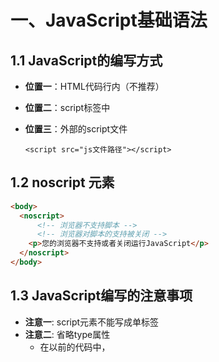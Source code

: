 # 一、JavaScript基础语法

## 1.1 JavaScript的编写方式

- **位置一**：HTML代码行内（不推荐）

- **位置二**：script标签中

- **位置三**：外部的script文件

  `<script src="js文件路径"></script>`



## 1.2 noscript 元素

```html
<body>
  <noscript>
      <!-- 浏览器不支持脚本 -->
      <!-- 浏览器对脚本的支持被关闭 -->
  	<p>您的浏览器不支持或者关闭运行JavaScript</p>
  </noscript>
</body>
```



## 1.3 JavaScript编写的注意事项

- **注意一**: script元素不能写成单标签
- **注意二**: 省略type属性
  - 在以前的代码中，<script> 标签中会使用 type="text/JavaScript";
  - 现在可不写这个代码了，因为JavaScript 是所有现代浏览器以及 HTML5 中的默认脚本语言；
- **注意三**: 加载顺序
  - JavaScript默认遵循HTML文档的加载顺序，即自上而下的加载顺序；
  - 推荐将JavaScript代码和编写位置放在body子元素的最后一行；
- **注意四**: JavaScript代码严格区分大小写



# 二、JavaScript的数据类型

## 2.1 typeof操作符

- 对一个值使用 **typeof 操作符**会返回下列字符串之一:
  - "undefined"表示值未定义;
  - "boolean"表示值为布尔值;
  - "string"表示值为字符串;
  - "number"表示值为数值;
  - "object"表示值为对象(而不是函数)或 null;
  - "function"表示值为函数;
  - "symbol"表示值为符号；



## 2.2 Number类型

- **number 类型代表整数和浮点数。**

  ```javascript
  var age = 10
  var height = 1.88
  ```

- **常见的操作：**

  ```javascript
  var result1 = 10 * 2
  var result2 = 10 / 3
  ```

- **Infinity：**代表数学概念中的 无穷大 ∞，也可以表示-Infinity；

  ```javascript
  var result = 1 / 0
  ```

- **NaN：**NaN 代表一个计算错误，它是一个错误的操作所得到的结果；

  ```javascript
  var result = '111' * 10
  ```

- **十进制（掌握）、十六进制、二进制、八进制（了解）**

  ```javascript
  // 1.十进制
  var num1 = 111
  // 2.十六进制
  var num2 = 0x111
  // 3.八进制
  var num3 = 0o111
  // 4.二进制
  var num4 = 0b111
  ```

- **数字表示的范围：**

  - 最小正数值：`Number.MIN_VALUE`，这个值为： 5e-324，小于这个的数字会被转化为0
  - 最大正数值：`Number.MAX_VALUE`，这个值为： 1.7976931348623157e+308
  - `Number.MAX_SAFE_INTEGER`：JavaScript 中最大的安全整数 (2^53 - 1)；
  - `Number.MIN_SAFE_INTEGER`：JavaScript 中最小的安全整数 -(2^53 - 1)

- **isNaN**

  - 用于判断是否不是一个数字。不是数字返回 true，是数字返回 false。

- **Number实例方法:**

  - 方法一：`toString(base)`，将数字转成字符串，并且按照base进制进行转化
    - base 的范围可以从 2 到 36，默认情况下是 10；
  - 方法二：`toFixed(digits)`，格式化一个数字，保留digits位的小数；
    - digits的范围是0到20（包含）之间；

- **Number类方法:**

  - 方法一：`Number.parseInt(string[, radix])`，将字符串解析成整数，也有对应的全局方法parseInt；
  - 方法二：`Number. parseFloat(string)`，将字符串解析成浮点数，也有对应的全局方法parseFloat；



## 2.3 String类型

- **三种包含字符串的方式**

  ```JavaScript
  var name = '陈卓林'
  var address = "广州市"
  // ES6语法
  var description = `${name}是${address}的人`
  ```

- **字符串拼接，通过+运算符**

  ```JavaScript
  var str1 = 'hello'
  var str2 = 'world'
  var newStr = str1 + str2
  ```

- **获取字符串长度**

  ```javascript
  console.log(newStr.length)
  ```

- **访问字符串的字符**

  - 使用方法一：通过字符串的索引` str[0]`
  - 使用方法二：通过`str.charAt(pos)`方法
  - 它们的区别是索引的方式没有找到会返回`undefined`，而`charAt`没有找到会返回空字符串；

- **修改字符串**

  - toLowerCase()：将所有的字符转成小写；

  - toUpperCase() ：将所有的字符转成大写；

    ```JavaScript
    var message = 'Hello'
    message.toLowerCase() // hello
    message.toUpperCase() // HELLO
    ```

- **查找字符串位置  `str.indexOf(search [, fromIndex])`**

  - 从fromIndex开始，查找searchValue的索引；
  - 如果没有找到，那么返回-1；
  - 有一个相似的方法，叫lastIndexOf，从最后开始查找（用的较少）

- **是否包含字符串  `str.includes(searchString[, position])**`

  - 从position位置开始查找searchString， 根据情况返回 true 或 false
  - 这是ES6新增的方法

- **以xxx开头  `str.startsWith(searchString[, position])`**

  - 从position位置开始，判断字符串是否以searchString开头；

  - 这是ES6新增的方法，下面的方法也一样；

    ```javascript
    message.startsWith("czl")
    ```

- **以xxx结尾  `str.endsWith(searchString[, length])`**

  - 在length长度内，判断字符串是否以searchString结尾；

    ```javascript
    message.endsWith("czl")
    ```

- **替换字符串  `str.replace(regexp|substr, newstr, newSubStr|function)`**
  
- 查找到对应的字符串，并且使用新的字符串进行替代；
  
- 这里也可以传入一个正则表达式来查找，也可以传入一个函数来替换；
  
    ```javascript
    message.replace("czl", "kobe")
  ```
  
- **获取子字符串**

  - 开发中推荐使用slice方法

  |         方法          |              选择方式……               |     负值参数      |
  | :-------------------: | :-----------------------------------: | :---------------: |
  |   slice(start, end)   |      从 start 到 end（不含 end）      |       允许        |
  | substring(start, end) |      从 start 到 end（不含 end）      |    负值代表 0     |
  | substr(start, length) | 从 start 开始获取长为 length 的字符串 | 允许 start 为负数 |

- **拼接字符串  `str.concat(str2,[, ...strN])`**

  ```javascript
  'hello'.concat('world',['你好'])
  ```

- **删除首尾空格  `str.trim()`**

- **字符串分割  `str.split({separator,[, limit]})`**

  - separator：以什么字符串进行分割，也可以是一个正则表达式；

  - limit：限制返回片段的数量；

    ```javascript
    var message = "my name is czl"
    console.log(message.split(" ",4)) // ["my","name","is","czl"]
    ```

    

## 2.4 字符串中的转义字符

| 转义字符 | 表示符号 |
| -------- | -------- |
| \\'      | 单引号   |
| \\"      | 双引号   |
| \\       | 反斜杠   |
| \\n      | 换行符   |
| \\r      | 回车符   |
| \\t      | 制表符   |
| \\b      | 退格符   |



## 2.5 Boolean类型

- **Boolean 类型仅包含两个值：true 和 false。**

  ```javascript
  var isLogin = true
  var flag = true
  var result = 1 === 1
  ```



## 2.6 Undefined类型

- **如果我们声明一个变量，但是没有对其进行初始化时，它默认就是undefined；**

  ```javascript
  var message 
  console.log(message) / undefined
  console.log(message === undefined) // true
  ```

- **两个注意事项：**

  - **注意一**：最好在变量定义的时候进行初始化，而不只是声明一个变量；
  - **注意二**：不要显示的将一个变量赋值为undefined
    - 如果变量刚开始什么都没有，我们可以初始化为0、空字符串、null等值；



## 2.7 Object类型

- **Object 类型是一个特殊的类型，我们通常把它称为引用类型或者复杂类型；**

  - 其他的数据类型我们通常称之为 “原始类型”，因为它们的值只包含一个单独的内容（字符串、数字或者其他）；

  - `Object`往往可以表示一组数据，是其他数据的一个集合；

  - 在JavaScript中我们可以使用 `花括号{} ` 的方式来表示一个对象；

    ```JavaScript
    var info = {
      name:'why',
      age: 18,
      height: 1.88
    }
    ```



## 2.8 Null类型

- **null类型通常用来表示一个对象为空，所以通常我们在给一个对象进行初始化时，会赋值为null；**

  ```javascript
  var obj = null
  console.log(typeof null) // object
  obj = {
    name: '陈卓林',
    age: 18
  }
  ```

- **null和undefined的关系：**

  - `undefined`通常只有在一个变量声明但是未初始化时，它的默认值是`undefined`才会用到；
  - 不推荐直接给一个变量赋值为`undefined`
  - `null`值非常常用，当一个变量准备保存一个对象，但是这个对象不确定时，我们可以先赋值为`null`；



## 2.9 字符串String的转换

- **转换方式一：隐式转换**
  - 一个字符串和另一个字符串进行+操作；
  - 如果+运算符左右两边有一个是字符串，那么另一边会自动转换成字符串类型进行拼接；
  - 某些函数的执行也会自动将参数转为字符串类型，比如`console.log`函数；
- **转换方式二：显式转换**
  - 调用`String()`函数；
  - 调用`toString()`方法



## 2.10 数字类型Number的转换

- **转换方式一：隐式转换**

  - 在算数运算中，通常会将其他类型转换成数字类型来进行运算；
  - 但是如果是+运算，并且其中一边有字符串，那么还是按照字符串来连接的；

- **转换方式二：显式转换**

  - 调用`Number()`函数；

- **其他类型转换数字的规则：**

  |      值       | 转换后的值                                                   |
  | :-----------: | :----------------------------------------------------------- |
  |   undefined   | NaN                                                          |
  |     null      | 0                                                            |
  | true 和 false | 1 and 0                                                      |
  |    string     | 去掉首尾空格后的纯数字字符串中含有的数字。如果剩余字符串为空，则转换结果<br>为 0。否则，将会从剩余字符串中“读取”数字。当类型转换出现 error 时返回 NaN |



## 2.11 布尔类型Boolean的转换

- **布尔（boolean）类型转换**是最简单的

  - 它发生在逻辑运算中，但是也**可以通过调用`Boolean(value) `显式地进行转换**。

- **转换规则如下：**

  - 直观上`为“空”的值（如 0、空字符串、null、undefined 和 NaN）`将变为 `false`;

  - 其他值变成 `true`。

    | 值                          | 转化后 |
    | :-------------------------- | ------ |
    | 0, null, undefined, NaN, "" | false  |
    | 其他值                      | true   |

- **注意：**包含 0 的字符串 "0" 是 true



# 三、JavaScript常用运算符

## 3.1 算术运算符

| 运算符 |  运算规则  |    范例    |  结果  |
| :----: | :--------: | :--------: | :----: |
|   +    |    加法    |   2 + 3    |   5    |
|   +    | 连接字符串 | ‘中’+ ‘国’ | ‘中国’ |
|   -    |    减法    |   2 - 3    |   -1   |
|   *    |    乘法    |   2 * 3    |   6    |
|   /    |    除法    |   5 / 2    |  2.5   |
|   %    |   取余数   |   5 % 2    |   1    |
|   **   |  幂 (ES7)  |   2 ** 3   |   8    |



## 3.2 赋值运算符

- **= 是一个运算符，而不是一个有着“魔法”作用的语言结构。**

  - 语句 x = value 将值 value 写入 x 然后返回 x。

- **链式赋值（Chaining assignments）**

  - 链式赋值从右到左进行计算；
  - 首先，对最右边的表达式 2 + 2 求值，然后将其赋给左边的变量：c、b 和 a。
  - 最后，所有的变量共享一个值。

  ```javascript
  let a, b, c;
  a = b = c = 2 + 2;
  console.log(a, b, c); // 4
  ```



## 3.3 ++和- -的位置

- **运算符 ++ 和 -- 可以置于变量前，也可以置于变量后**
  - 当运算符置于变量后，被称为“后置形式”（postfix form）。
  - 运算符置于变量前，被称为“前置形式”（prefix form）。
  - 前置形式返回一个新的值，但后置返回原来的值；



## 3.4 比较运算符

| 运算符 | 运算规则 |  范例  | 结果  |
| :----: | :------: | :----: | :---: |
|   ==   |   相等   | 4 == 3 | false |
|   !=   |  不等于  | 4 != 3 | true  |
|   >    |   大于   | 4 > 3  | true  |
|   <    |   小于   | 4 < 3  | false |
|   >=   | 小于等于 | 4 <= 3 | false |
|   <=   | 大于等于 | 4 >= 3 | true  |



## 3.5 === 和 == 的区别

- **普通的相等性检查 == 存在一个问题，它`不能区分出 0 和 false，或者空字符串和 false`这类运算：**
  - 这是因为在比较不同类型的值时，处于判断符号 == 两侧的值会先被转化为数字；
  - 空字符串和 false 也是如此，转化后它们都为数字 0；
- **如果我们`需要区分 0 和 false`，该怎么办？**
  - 严格相等运算符 === 在进行比较时不会做任何的类型转换；
  - 换句话说，如果 a 和 b 属于不同的数据类型，那么 a === b 不会做任何的类型转换而立刻返回 false；



## 3.6 逻辑运算符

| 运算符 |   运算规则   |     范例      | 结果  |
| :----: | :----------: | :-----------: | :---: |
|   &&   | 与: 同时为真 | false && True | false |
|  \|\|  | 或: 一个为真 | false or frue | true  |
|   !    |   非: 取反   |    !false     | true  |



## 3.7 逻辑或的本质

- **||（或）两个竖线符号表示“或”运算符（也称为短路或）：**
  - 从左到右依次计算操作数。
  - 处理每一个操作数时，都将其转化为`布尔值（Boolean）`；
  - 如果结果是 `true`，就停止计算，返回这个操作数的初始值。
  - 如果所有的操作数都被计算过（也就是，转换结果都是 false），则返回最后一个操作数。
- **注意：**返回的值是操作数的初始形式，不会转换为Boolean类型。



## 3.8 逻辑与的本质

- **&&（或）两个竖线符号表示“与”运算符（也称为短路与）：**
  - 从左到右依次计算操作数。
  - 在处理每一个操作数时，都将其转化为`布尔值（Boolean）`；
  - 如果结果是 `false`，就停止计算，并返回这个操作数的初始值（一般不需要获取到初始值）；
  - 如果所有的操作数都被计算过（例如都是真值），则返回最后一个操作数。



## 3.9 !（非）

- **逻辑非运算符接受一个参数，并按如下运算：**

  - 步骤一：将操作数转化为布尔类型：true/false；
  - 步骤二：返回相反的值；

- **两个非运算 !! 有时候用来将某个值转化为布尔类型：**

  ```javascript
  var num = 100
  var result = !!num
  ```



# 四、JavaScript分支语句

## 4.1 程序的执行顺序

- 在程序开发中，**程序有三种不同的执行方式：**
  - 顺序 —— 从上向下，顺序执行代码
  - 分支 —— 根据条件判断，决定执行代码的 分支
  - 循环 —— 让 特定代码 重复 执行



## 4.2 代码块的理解

- **代码块**是多行执行代码的集合，通过一个花括号{}放到了一起。

- **代码块有自己的作用域**

  ```javascript
  {
    var name = '陈卓林'
    var message = 'my name is ' + name
  }
  ```



## 4.3 什么是分支结构？

- **分支结构**
  - 分支结构的代码就是让我们根据条件来决定代码的执行。
  - 分支结构的语句被称为判断结构或者选择结构。
- **JavaScript中常见的分支结构有：**
  - if分支结构
  - switch分支结构



## 4.4 if语句的细节补充

- **补充一**：如果代码块中只有一行代码，那么{}可以省略：
- **补充二**：if (…) 语句会计算圆括号内的表达式，并将计算结果转换为布尔型（Boolean）。
  - 转换规则和Boolean函数的规则一致；
  - `数字 0、空字符串 “”、null、undefined 和 NaN` 都会被转换成 `false`。
    - 因为它们被称为“假值（falsy）”；
  - 其他值被转换为 true，所以它们被称为“真值（truthy）”；



## 4.5 三元运算符

- **条件运算符：" ? "**

  - 这个运算符通过问号 ? 表示；
  - 有时它被称为三元运算符，被称为“三元”是因为该运算符中有三个操作数（运算元）；
  - 实际上它是 JavaScript 中唯一一个有这么多操作数的运算符；

- **使用格式如下:**

  `var result = condition ? value1 : value2`

- **案例一**： m=20，n=30，比较两个数字的大小，获取较大的那个数字

  ```javascript
  var m = 20;
  var n = 30;
  var result = m > n ? m : n
  ```



## 4.6 switch语句的细节补充

- **case穿透问题**：
  - 一条case语句结束后，会自动执行下一个case的语句；
  - 这种现象被称之为case穿透；
- **break关键字**
  - 通过在每个case的代码块后添加break关键字来解决这个问题；
- **注意事项**：这里的相等是严格相等。
  - 被比较的值必须是相同的类型才能进行匹配。



# 五、JavaScript的内置类

## 5.1 包装类型的使用过程

- **默认情况，`当我们调用一个原始类型的属性或者方法时，会进行如下操作`：**
  1. 根据原始值，创建一个原始类型对应的包装类型对象；
  2. 调用对应的属性或者方法，返回一个新的值；
  3. 创建的包装类对象被销毁；
  4. 通常JavaScript引擎会进行很多的优化，它可以跳过创建包装类的过程在内部直接完成属性的获取或者方法的调用。
- **注意事项**：null、undefined没有任何的方法，也没有对应的“对象包装类”；



## 5.2 Math对象

- **Math常见的属性：**
  - Math.PI：圆周率，约等于 3.14159；
- **Math常见的方法：**
  - `Math.floor`：向下舍入取整
  - `Math.ceil`：向上舍入取整
  - `Math.round`: 四舍五入取整
  - `Math.random`：生成0~1的随机数（包含0，不包含1）
  - `Math.pow(x, y)`：返回x的y次幂



## 5.3 Array数组

- **访问数组中的元素：**

  - 通过中括号[]访问
  - arr.at(i)：
    - 如果 i >= 0，则与 arr[i] 完全相同。
    - 对于 i 为负数的情况，它则从数组的尾部向前数。

  ```javascript
  const a = arr[0]
  const b = arr.at(-1)
  ```

- **修改数组中的元素**

  ```javascript
  arr[0] = "czl"
  ```

- **在数组的尾端添加或删除元素：**

  - `push `在末端添加元素

  - `pop `从末端取出一个元素.

    ```javascript
    arr.push("abc","dhs")
    arr.pop()
    ```

- **在数组的首端添加或删除元素**

  - `shift `取出队列首端的一个元素，整个数组元素向前前移动；

  - `unshift `在首端添加元素，整个其他数组元素向后移动；

    ```javascript
    arr.unshift("curry")
    arr.shift()
    ```

  -  `push/pop` 方法运行的比较快，而 shift/unshift 比较慢。

- **`arr.splice 方法`:**

  - 它可以做所有事情：添加，删除和替换元素。

  - 语法：`array.splice(start[, delectCount[, item1[, item2[, ...]]]])`

    - 从start位置开始，处理数组中的元素；
    - deleteCount：要删除元素的个数，如果为0或者负数表示不删除；
    - item1, item2, ...：在添加元素时，需要添加的元素

    ```javascript
    // 删除一个元素
    arr.aplice(1,1)
    // 新增两个元素
    arr.splice(1,0,'a','b')
    // 替换两个元素
    arr.splice(1,2,'c','d')
    ```

  - 注意：这个方法会修改原数组

- **`length属性`：**

  - 用于获取数组的长度
  - 当我们修改数组的时候，length 属性会自动更新。
  - `length` 属性是可写的
  - 所以，清空数组最简单的方法就是：arr.length = 0。

- **数组的遍历**

  - 普通for循环遍历：

    ```JavaScript
    for(var i =0 ;i < arr.length;i++){}
    ```

  - for..in 遍历，获取到索引值：

    ```javascript
    for(var index in arr){}
    ```

  - for..of 遍历，获取到每一个元素

    ```javascript
    for(var item of arr){}
    ```

- **``arr.slice(begin, end)` 方法：用于对数组进行截取**

  - 包含bigin元素，但是不包含end元素；

- **`arr.concat`方法：创建一个新数组，其中包含来自于其他数组和其他项的值**

  ```javascript
  var newArr = arr.concat(['abc'],"nba")
  ```

- **`arr.join`方法： 将一个数组的所有元素连接成一个字符串并返回这个字符串。**

  ```javascript
  var arr = [1,2,3,4,5]
  var str = arr.join('0') // 1020304050
  ```

- **``arr.indexOf(searchElement,fromIndex)`方法： 查找某个元素的索引 **

  - 从fromIndex开始查找，如果找到返回对应的索引，没有找到返回-1；
  - 也有对应的从最后位置开始查找的 lastIndexOf 方法

- `arr.includes(valueToFind, fromIndex)`方法：判断数组是否包含某个元素 

  - 从索引 from 开始搜索 item，如果找到则返回 true（如果没找到，则返回 false）

- **`find `和 `findIndex `直接查找元素或者元素的索引（ES6之后新增的语法）**

  ```javascript
  var student = [{
    id:100,
    name:'a'
  },{
    id:100,
    name:'b'
  }]
  
  var stu = student.find((item,index,arr) => {
    return item.id === 100
  })
  ```

- **`arr.sort(compareFunction(a,b))`方法也是一个高阶函数，用于对数组进行排序，并且生成一个排序后的新数组**

  - 如果 compareFunction(a, b) 小于 0 ，那么 a 会被排列到 b 前面；

  - 如果 compareFunction(a, b) 等于 0 ， a 和 b 的相对位置不变；

  - 如果 compareFunction(a, b) 大于 0 ， b 会被排列到 a 前面；

  - 也就是说，谁小谁排在前面；

    ```javascript
    var arr = [1,2,43,24,53,53]
    var newArr = arr.sort((item1,item2)=>{
      return item1 - item2
    })
    ```

- **`reverse()` 方法将数组中元素的位置颠倒，并返回该数组。**

- **`arr.forEach`:** 

  - 遍历数组，并且让数组中每一个元素都执行一次对应的方法；

  ```javascript
  arr.forEach((item,index,arr)=>{})
  ```

- **`arr.map`:**

  - map() 方法创建一个新数组；
  - 这个新数组由原数组中的每个元素都调用一次提供的函数后的返回值组成；

  ```javascript
  const newArr = arr.map((item,index,arr)=>{
    return item * 10
  })
  ```

- **`arr.filter`:**

  - filter() 方法创建一个新数组；
  - 新数组中只包含每个元素调用函数返回为true的元素；

  ```javascript
  const newArr = arr.filter((item,index,arr)=>{
    return item > 10
  })
  ```

- **`arr.reduce`:**

  - 用于计算数组中所有元素的总和；
  - 对数组中的每个元素按序执行一个由您提供的 reducer 函数；
  - 每一次运行 reducer 会将先前元素的计算结果作为参数传入，最后将其结果汇总为单个返回值；

  ```javascript
  const newArr = arr.reduce((previousValue,currentValue)=>{
    return previousValue += currentValue
  },0)
  ```



## 5.4 Date对象

- **创建Date对象**

  ```JavaScript
  // 创建Date对象
  var date = new Date(); // 当前时间（伊尔库茨克标准时间）
  var date2 = new Date(1000); // 传入的毫秒数，表示从1970-01-01 00：00：00 UTC 经过的毫秒数
  var date3 = new Date("2022-08-08"); // 传入的是datestring，日期的字符串值
  // new Date(year,monthIndex [, day [, hours [, minutes [,seconds [, milliseconds]]]]])
  var date4 = new Date(2022, 08, 08, 08, 08, 08, 08);
  ```

- **dateString时间的表示方式**

  - 默认打印的时间格式是RFC 2822标准的：

  - ISO 8601 标准。

    ```JavaScript
    // RFC 2822标准
    new Date() // Thu Nov 03 2022 18:25:49 GMT+0800 (中国标准时间)
    
    // ISO 8601标准
    new Date().toISOString()  // 2022-11-03T10:26:01.251Z
    ```

- **Date获取信息的方法**

  ```javascript
  var dete = new Date()
  // 1.获取想要的时间信息
  var year = date.getFullYear(); //获取年份（4 位数）；
  var month = date.getMonth() + 1; // 获取月份，从 0 到 11；
  var day = date.getDate(); // 获取当月的具体日期，从 1 到 31
  var hour = date.getHours(); // 获取小时；
  var minute = date.getMinutes(); // 获取分钟；
  var second = date.getSeconds(); // 获取秒钟；
  var millsecond = date.getMilliseconds(); // 获取毫秒
  
  var weekday = date.getDay(); // 一周中的第几天
  ```

- **Date设置信息的方法**

  ```JavaScript
  var dete = new Date()
  // 2.也可以给date设置时间(了解)
  date.setFullYear(2033);
  // 自动校验
  date.setDate(32);
  ```

- **Date获取Unix时间戳**

  ```JavaScript
  /* 
  Unix 时间戳：它是一个整数值，表示自1970年1月1日00:00:00 UTC以来的毫秒数。
      方式一：new Date().getTime()
      方式二：new Date().valueOf()
      方式三：+new Date()
      方式四：Date.now()
  */
  var startTime = Date.now();
  // 测试代码的性能
  for (let i = 0; i < 10000; i++) {
    console.log('打印i'，i)
  }
  var endTime = Date.now();
  var result = endTime - startTime
  console.log('代码执行完成的时间，'result)
  ```

- **Date.parse方法**

  ```javascript
  /* 
  Date.parse(str) 方法可以从一个字符串中读取日期，并且输出对应的Unix时间戳。
  Date.parse(str) ：
      作用等同于 new Date(dateString).getTime() 操作；
      需要符合 RFC2822 或 ISO 8601 日期格式的字符串；
          比如YYYY-MM-DDTHH:mm:ss.sssZ
      如果输入的格式不能被解析，那么会返回NaN；
  */
  var time1 = Date.parse("2022-08-08T08:08:08.666Z")
  ```



# 六、JavaScript的DOM操作

## 6.1 深入理解DOM

- **浏览器会对我们编写的HTML、CSS进行渲染，同时它又要考虑我们可能会通过JavaScript来对其进行操作：**

  - 于是浏览器将我们编写在HTML中的每一个元素（Element）都抽象成了一个个对象
  - 所有这些对象都可以通过JavaScript来对其进行访问，那么我们就可以通过JavaScript来操作页面；
  - 所以，我们将这个抽象过程称之为 文档对象模型（Document Object Model）；

- **整个文档被抽象到 document 对象中：**

  - 比如`document.documentElement`对应的是`html元素`；

  - 比如`document.body`对应的是`body元素`；

  - 比如`document.head`对应的是`head元素`；

  - 比如`document.doctype`对应的是`文档声明 <!DOCTYPE html>`

    ```javascript
    console.log(document.doctype)
    console.log(document.documentElement)       
    console.log(document.head)
    console.log(document.body)            
    ```

    

## 6.2 DOM Tree的理解

- **一个页面不只是有html、head、body元素，也包括很多的子元素：**

  - 在html结构中，最终会形成一个`树结构`；

  - 在抽象成DOM对象的时候，它们也会形成一个`树结构`，我们称之为`DOM Tree`；

    ```html
    <!DOCTYPE html>
    <html lang="en">
    <head>
        <meta charset="UTF-8">
        <meta http-equiv="X-UA-Compatible" content="IE=edge">
        <meta name="viewport" content="width=device-width, initial-scale=1.0">
        <title>Document</title>
    </head>
    <body>
        <h1>A Heading</h1>
        <a href="#">Link Text</a>
    </body>
    </html>
    ```



## 6.3 节点（Node）之间的导航（navigator）

- 如果我们**获取到一个节点（Node）后**，可以**根据这个节点去获取其他的节点**，我们**称之为节点之间的导航。**

- **节点之间存在如下的关系：**

  - 父节点：`parentNode`
  - 前兄弟节点：`previousSibling`
  - 后兄弟节点：`nextSibling`
  - 子节点：`childNodes`
  - 第一个子节点：`firstChild`
  - 最后一个子节点：`lastChild`

  ```html
  <!DOCTYPE html>
  <html lang="en">
  <head>
      <meta charset="UTF-8">
      <meta http-equiv="X-UA-Compatible" content="IE=edge">
      <meta name="viewport" content="width=device-width, initial-scale=1.0">
      <title>Document</title>
  </head>
  <body>
      <div class="box">
          第一个节点
          <!-- 我是注释 -->
          <h1 class="title">我是标题</h1>
          <div class="container">我是div元素</div>
          <div class="desc">我是一个段落</div>
          最后一个节点
      </div>
      <script>
          const bodyEl = document.body
          const boxEl = bodyEl.firstChild.nextSibling
          // 获取第一个节点
          const firstNode = boxEl.firstChild
          // 获取注释
          const memo = firstNode.nextSibling
          // 获取标题
          const title = memo.nextSibling.nextSibling
          // 获取最后一个节点
          // 获取div元素
          const containerEl = title.nextSibling.nextSibling
          const lastNode = boxEl.lastChild
      </script>
  </body>
  </html>
  ```



## 6.4 元素（Element）之间的导航（navigator）

- 如果我们**获取到一个元素（Element）后**，可以**根据这个元素去获取其他的元素**，我们**称之为元素之间的导航。**

- **元素之间存在如下的关系：**

  - 父元素：`parentElement`
  - 前兄弟元素：`previousElementSibling`
  - 后兄弟元素：`nextElementSibling`
  - 子元素：`children`
  - 第一个子元素：`firstElementChild`
  - 最后一个子元素:`lastElementChild`

  ```html
  <!DOCTYPE html>
  <html lang="en">
  <head>
      <meta charset="UTF-8">
      <meta http-equiv="X-UA-Compatible" content="IE=edge">
      <meta name="viewport" content="width=device-width, initial-scale=1.0">
      <title>Document</title>
  </head>
  <body>
      <div class="box">
          第一个节点
          <!-- 我是注释 -->
          <h1 class="title">我是标题</h1>
          <div class="container">我是div元素</div>
          <div class="desc">我是一个段落</div>
          最后一个节点
      </div>
      <script>
          const bodyEl = document.body
          // 获取div.box元素
          const boxEl = bodyEl.firstElementChild
  			 // 获取h1.title元素
          const titleEl = boxEl.firstElementChild
          // 获取div.container元素
          const containerEl = titleEl.nextElementSibling
          // 获取div.desc元素
          const descEl = boxEl.lastElementChild
      </script>
  </body>
  </html>
  ```



## 6.5 表格（table）元素的导航（navigator）

- **`<table>`元素支持 (除了上面给出的，之外) 以下这些属性：**
  - `table.rows` —  元素的集合；
  - `table.caption/tHead/tFoot` — 引用元素 <caption> ，<thead>，<tfoot>；
  - `table.tBodies` —  <tbody>元素的集合；
- **<thead>,<tfoot>,<tbody> 元素提供了rows属性;**
  - `tbody.rows`  ~ 表格内部 <tr> 元素的集合
- **<tr>:**
  - `tr.cells` ~ 在给定 <tr> 中的 <td> 和 <th> 单元格的集合
  - `tr.sectionRowIndex` — 给定的 <tr> 在封闭的 <thead> / <tbody> / <tfoot>  中的位置（索引）；
  - `tr.rowIndex` — 在整个表格中 <tr> 的编号（包括表格的所有行）；
- **<td> 和 <th>：**
  - `td.cellIndex` — 在封闭的 <tr> 中单元格的编号。



## 6.6 获取元素的方法

|         方法名         |   搜索方式   | 可以在元素上调用? | 实时的? |
| :--------------------: | :----------: | :---------------: | :-----: |
|     querySelector      | CSS-selector |         ✔         |    -    |
|    querySelectorAll    | CSS-selector |         ✔         |    -    |
|     getElementById     |      id      |         -         |    -    |
|   getElementsByName    |     name     |         -         |    ✔    |
|  getElementsByTagName  | tag or ' * ' |         ✔         |    ✔    |
| getElementsByClassName |    class     |         ✔         |    ✔    |

- 目前最常用的是`querySelector` 和 `querySelectAll`；

- `getElementById`偶尔也会使用或者在适配一些低版本浏览器时；



## 8.7 节点的类型 - nodeType

- **常见的节点类型有如下：**

  |          常量           |  值  | 描述                                                         |
  | :---------------------: | :--: | :----------------------------------------------------------- |
  |    Node.ELEMENT_NODE    |  1   | 一个 元素 节点，例如 <p> 和 <div>                            |
  |     Node.TEXT_NODE      |  3   | Element 或者 Attr 中实际的 文字                              |
  |    Node.COMMENT_NODE    |  8   | 一个 Comment 节点。                                          |
  |   Node.DOCUMENT_NODE    |  9   | 一个 Document 节点。                                         |
  | Node.DOCUMENT_TYPE_NODE |  10  | 描述文档类型的 DocumentType 节点。例如 <!DOCTYPE html> 就是用于 HTML5 的。 |



## 6.8 节点的属性

- **`nodeName`：**获取node节点的名字；

- **`tagName`：**获取元素的标签名词；

- **tagName 和 nodeName 之间有什么不同呢？**

  - `tagName `属性仅适用于 Element 节点；
  - `nodeName `是为任意 Node 定义的：
    - 对于元素，它的意义与 tagName 相同，所以使用哪一个都是可以的；
    - 对于其他节点类型（text，comment 等），它拥有一个对应节点类型的字符串；

- **`innerHTML` 属性:**

  - 将元素中的 HTML 获取为字符串形式；
  - 设置元素中的内容；

- **`outerHTML` 属性:**

  - 包含了元素的完整 HTML
  - innerHTML 加上元素本身一样；

- **`textContent` 属性:**

  - 仅仅获取元素中的文本内容;

- **`innerHTML`和`textContent`的区别：**

  - 使用 `innerHTML`，我们将其“作为 HTML”插入，带有所有 HTML 标签。
  - 使用 `textContent`，我们将其“作为文本”插入，所有符号（symbol）均按字面意义处理。

- **`nodeValue/data`属性:** 

  - 用于获取非元素节点的文本内容

  ```javascript
  var text = document.body.firstChild
  var comment = text.nodeValue	
  console.log(comment.nodeValue)
  ```

- **`hidden`属性：也是一个全局属性，可以用于设置元素隐藏。**

  ```html
  <body>
    <div class="box">哈哈哈哈 </div>
    
    <script>
    	var boxEl = document.querySelector('.box')
      boxEl.hidden = true
    </script>
  </body>
  ```



## 6.9 元素的特性attribute

- **属性attribute的分类：**

  - 标准的attribute：某些attribute属性是标准的，比如id、class、href、type、value等；

  - 非标准的attribute：某些attribute属性是自定义的，比如abc、age、height等；

    ```html
    <div class="box" id="main" name="why" abc="anc" age="18" height="1.88">
      哈哈哈哈
    </div>
    ```

- **attribute的操作:**

  - `elem.hasAttribute(name)` — 检查特性是否存在。

  - `elem.getAttribute(name)` — 获取这个特性值。

  - `elem.setAttribute(name, value)` — 设置这个特性值。

  - `elem.removeAttribute(name)` — 移除这个特性。

  - `attributes`：attr对象的集合，具有name、value属性；

    ```JavaScript
    for(var attr of boxEl.attributes){
      console.log(attr.name, attr.value)
    }
    boxEl.hasAttribute("age") // true
    boxEl.getAttribute("name") // why
    boxEl.setAttribute("name", "kobe")
    boxEl.removeAttribute("abc")
    ```

- **attribute具备以下特征：**

  - 它们的名字是大小写不敏感的（id 与 ID 相同）。
  - 它们的值总是字符串类型的。



## 6.10 元素的属性property

- **对于标准的attribute，会在DOM对象上创建与其对应的property属性：**

- **在大多数情况下，它们是相互作用的**;

  - 改变`property`，通过`attribute`获取的值，会随着改变；
  - 通过`attribute`操作修改，`property`的值会随着改变；
    - 但是input的value修改只能通过attribute的方法；

- **除非特别情况，大多数情况下，设置、获取attribute，推荐使用property的方式：**

  - 这是因为它默认情况下是有类型的；

    ```javascript
    toggleBtn.onclick = function(){
      checkBoxInput.checked = !checkBoxInput.checked
    }
    ```



## 6.11 HTML5的data-*自定义属性

- 前面我们有学习HTML5的data-*自定义属性，那么它们也是可以在dataset属性中获取到的：	

  ```html
  <div class="box" data-name="why" data-age="18">
  	我是box元素
  </div>
  
  <script>
  	var boxEl = document.querySelector(".box")
    console.log(boxEl.dataset.name)
    console.log(boxEl.dataset.age)
  </script>
  ```



## 6.12 元素的className和classList

- **元素的class attribute，对应的property并非叫class，而是`className`：**

  - 这是因为JavaScript早期是不允许使用class这种关键字来作为对象的属性，所以DOM规范使用了`className`；
  - 虽然现在JavaScript已经没有这样的限制，但是并不推荐，并且依然在使用`className`这个名称；

- **我们可以对className进行赋值，它会替换整个类中的字符串。**

  ```javascript
  var boxEl = document.querySelector(".box")
  boxEl.className = "why abc"
  ```

- **如果我们需要添加或者移除单个的class，那么可以使用classList属性。**

- **elem.classList 是一个特殊的对象：**

  - `elem.classList.add (class)` ：添加一个类。
  - `elem.classList.remove(class)`：添加/移除类。
  - `elem.classList.toggle(class)` ：如果类不存在就添加类，存在就移除它。
  - `elem.classList.contains(class)`：检查给定类，返回 true/false。

- **classList是`可迭代对象`，可以通过`for of`进行遍历。**



## 6.13 元素的style属性

- **如果需要单独修改某一个CSS属性，那么可以通过style来操作：**

  - 对于多词（multi-word）属性，使用驼峰式 camelCase

    ```javascript
    boxEl.style.width = "100px"
    boxEl.style.height = "100px"
    boxEl.style.backgroundColor = "red"
    ```

- **如果我们将值设置为空字符串，那么会使用CSS的默认样式：**

  ```javascript
  boxEl.style.display = ""
  ```

- **多个样式的写法，我们需要使用cssText属性：**

  - 不推荐这种用法，因为它会替换整个字符串；

    ```javascript
    boxEl.style.cssText = `
            width: 100px;
            height: 100px;
            background-color: red'`
    ```



## 6.14 元素style的读取 - getComputedStyle

- **如果我们需要读取样式：**

  - 对于`内联样式`，是可以`通过style.*的方式`读取到的;
  - 对于`style、css文件中的样式`，是`读取不到`的；

- **这个时候，我们可以通过`getComputedStyle`的全局函数来实现：**

  ```javascript
  console.log(getComputedStyle(boxEl).width)
  console.log(getComputedStyle(boxEl).height)
  console.log(getComputedStyle(boxEl).backgroundColor)
  ```

  

## 6.15 创建元素

- **前面我们使用过 document.write 方法写入一个元素：**

  - 这种方式写起来非常便捷，但是对于复杂的内容、元素关系拼接并不方便；
  - 它是在早期没有DOM的时候使用的方案，目前依然被保留了下来;

- **那么目前我们想要插入一个元素，通常会按照如下步骤：**

  - `步骤一`：创建一个元素;
  - `步骤二`：插入元素到DOM的某一个位置；

- **创建元素：`document.createElement(tag)`**

  ```javascript
  var boxEl = document.querySelector(".box")
  var h2El = document.createElement("h2")
  h2El.innerHTML = "我是标题"
  h2El.classList.add("title")
  boxEl.append(h2El)
  ```



## 6.16 插入元素

- **插入元素的方式如下：**
  - `node.append(...nodes or strings)` —— 在 node 末尾 插入节点或字符串，
  - `node.prepend(...nodes or strings)` —— 在 node 开头 插入节点或字符串，
  - `node.before(...nodes or strings)` —— 在 node 前面 插入节点或字符串，
  - `node.after(...nodes or strings)` —— 在 node 后面 插入节点或字符串，
  - `node.replaceWith(...nodes or strings)` —— 将 node 替换为给定的节点或字符串。



## 6.17 移除和克隆元素

- **移除元素我们可以调用元素本身的remove方法：**

  ```javascript
  setTimeout(() => {
  	h2El.remove()
  },2000)
  ```

- **如果我们想要复制一个现有的元素，可以通过cloneNode方法：**

  - 可以传入一个`Boolean类型的值`，来决定·是否是深度克隆·；

  - 深度克隆会克隆对应元素的子元素，否则不会；

    ```JavaScript
    var cloneBoxEl = boxEl.cloneNode(true)
    document.body.append(cloneBoxEl)
    ```



## 6.18 旧的元素操作方法

- `parentElem.appendChild(node)`：
  - 在parentElem的父元素最后位置添加一个子元素
- `parentElem.insertBefore(node, nextSibling)`：
  - 在parentElem的nextSibling前面插入一个子元素；
- `parentElem.replaceChild(node, oldChild)`：
  - 在parentElem中，新元素替换之前的oldChild元素；
- `parentElem.removeChild(node)`：
  - 在parentElem中，移除某一个元素；



## 6.19 元素的大小、滚动

- `clientWidth`：contentWith+padding（不包含滚动条）
- `clientHeight`：contentHeight+padding
- `clientTop`：border-top的宽度
- `clientLeft`：border-left的宽度



- `offsetWidth`：元素完整的宽度

- `offsetHeight`：元素完整的高度
- `offsetLeft`：距离父元素的x
- `offsetHeight`：距离父元素的y



- `scrollHeight`：整个可滚动的区域高度
- `scrollTop`：滚动部分的高度



## 6.20 window的大小、滚动

- **window的width和height**	
  - `innerWidth`、`innerHeight`：获取window窗口的宽度和高度（包含滚动条）
  - `outerWidth`、`outerHeight`：获取window窗口的整个宽度和高度（包括调试工具、工具栏）
  - `documentElement.clientHeight`、``：获取html的宽度和高度（不包含滚动条）
- **window的滚动位置：**
  - `scrollX`：X轴滚动的位置（别名pageXOffset）
  - `scrollY`：Y轴滚动的位置（别名pageYOffset）
- **也有提供对应的滚动方法：**
  - `方法 scrollBy(x,y)`：将页面滚动至 相对于当前位置的 (x, y) 位置；
  - `方法 scrollTo(pageX,pageY)`： 将页面滚动至 绝对坐标；



# 七、JavaScript的事件处理

## 7.1 事件（Event）监听的方式

- **事件监听方式一：**在script中直接监听（很少使用）；

- **事件监听方式二：**DOM属性，通过元素的on来监听事件；

- **事件监听方式三：**通过EventTarget中的addEventListener来监听；

  ```html
  <div class="box" onclick="alert('box点击')"></div>
  <script>
    box.onclick = function() {
      alert("box点击2")
    }
    box.addEventListener('click',function() {
      alert("box点击3")
    })
  </script>
  ```



## 7.2 事件冒泡和事件捕获

- 我们会发现默认情况下事件是`从最内层的span向外依次传递的顺序`，这个顺序我们称之为`事件冒泡（Event Bubble）`;
- 事实上，还有另外一种监听事件流的方式就是`从外层到内层（body -> span）`，这种称之为`事件捕获（Event Capture）`；
- **为什么会产生两种不同的处理流呢？**
  - 这是因为早期浏览器开发时，不管是`IE还是Netscape公司都发现了这个问题`;
  - 但是他们采用了`完全相反的事件流来对事件进行了传递`；
  - IE采用了`事件冒泡的方式`，Netscape采用了`事件捕获的方式`；
- **`捕获阶段（Capturing phase）`：**
  - 事件（从 Window）向下走近元素。
- **`目标阶段（Target phase）`：**
  - 事件到达目标元素。
- **`冒泡阶段（Bubbling phase）`：**
  - 事件从元素上开始冒泡。
- **事实上，我们可以通过event对象来获取当前的阶段：**
  - eventPhase
- **开发中通常会使用`事件冒泡`，所以事件捕获了解即可。**



## 7.3 事件对象event

- **当一个事件发生时，就会有和这个事件相关的很多信息：**

  - 比如`事件的类型是什么`，你点击的是`哪一个元素`，`点击的位置`是哪里等等相关的信息；
  - 那么这些信息会被封装到一个`Event`对象中，这个对象由`浏览器`创建，称之为`event对象`；
  - 该对象给我们提供了想要的一些属性，以及可以通过该对象进行某些操作；

- **如何获取这个event对象呢？**

  - `event对象`会在`传入的事件处理（event handler）函数回调`时，被系统传入；

  - 我们可以在回调函数中拿到这个`event对象`；

    ```javascript
    spanEl.onclick = function(event){
      console.log("事件对象：",event)
    }
    spanEl.addEventListener("click", function(event){
      console.log("事件对象：", event)
    })
    ```

- **event常见的属性：**

  - `type`：事件的类型；
  - `target`：当前事件发生的元素；
  - `currentTarget`：当前处理事件的元素；
  - `eventPhase`：事件所处的阶段；
  - `offsetX、offsetY`：事件发生在元素内的位置；
  - `clientX、clientY`：事件发生在客户端内的位置；
  - `pageX、pageY`：事件发生在客户端相对于document的位置；
  - `screenX、screenY`：事件发生相对于屏幕的位置；

- **event常见的方法：**

  - `preventDefault`：取消事件的默认行为；
  - `stopPropagation`：阻止事件的进一步传递（冒泡或者捕获都可以阻止）；

- **事件处理中的this**

  - 在函数中，我们也可以通过this来获取当前的发生元素：

  ```javascript
  boxEl.addEventListener("click", function(event){
    console.log(this === event.target) // true
  })
  ```



## 7.4 EventTarget类

- **我们会发现，所有的节点、元素都继承自EventTarget**

  - 事实上Window也继承自`EventTarget`；

- **那么这个EventTarget是什么呢？**

  - EventTarget是一个`DOM接口`，主要用于`添加、删除、派发Event事件`；

- **EventTarget常见的方法：**

  - `addEventListener`：注册某个事件类型以及事件处理函数；

  - `removeEventListener`：移除某个事件类型以及事件处理函数；

  - `dispatchEvent`：派发某个事件类型到EventTarget上；

    ```javascript
    var boxEl = document.querySelector(".box")
    boxEl.addEventListener("click", function(){
      console.log("点击了box")
    })
    boxEl.addEventListener("click",function(){
      window.dispatchEvent(new Event("czl"))
    })
    window.addEventListener("czl",function(event){
      console.log("监听到czl事件：",event)
    })
    ```



## 7.5 事件委托（event delegation）

- 事件冒泡在某种情况下可以帮助我们实现强大的事件处理模式 – 事件委托模式（也是一种设计模式）

- **那么这个模式是怎么样的呢？**

  - 因为`当子元素被点击`时，父元素可以`通过冒泡可以监听到子元素的点击`；
  - 并且`可以通过event.target获取到当前监听的元素`；

- **案例：一个ul中存放多个li，点击某一个li会变成红色**

  - 方案一：监听`每一个li的点击`，并且`做出相应`；

  - 方案二：在`ul中监听点击`，并且`通过event.target拿到对应的li进行处理`；

    - 因为这种方案并不需要遍历后给每一个li上添加事件监听，所以它更加高效；

      ```javascript
      var listEl = document.querySelector(".list")
      var currentActive = null
      listEl.addEventListener("click", function(event){
        if (currentActive) currentActive.classList.remove("active")
        event.target.classList.add("active")
        currentActive = event.target
      })
      ```

- **事件委托的标记**

  - 某些事件委托可能需要对具体的子组件进行区分，这个时候我们可以使用data-*对其进行标记：

  - 比如多个按钮的点击，区分点击了哪一个按钮：

    ```html
    <div class="btn-list">
     	<button data-action="new">新建</button>
     	<button data-action="search">搜索</button>
     	<button data-action="delete">删除</button>
    </div>
    
    <script>
    	var bthListEl = document.querySelector(".btn-list")
      bthListEl.addEventListener("click", function(event){
        var action = event.target.dataset.action
        switch(action){
          case "new":
            console.log("点击了新建")
            break
          case "search":
            console.log("点击了搜索")
            break
          case "delete":
            console.log("点击了删除")
            break
          default:
            console.log("位置action")
        }
      })
    </script>
    ```



## 7.6 常见的鼠标事件

- 接下来我们来看一下常见的鼠标事件（不仅仅是鼠标设备，也包括模拟鼠标的设备，比如手机、平板电脑）

- **常见的鼠标事件：**

  |     属性      |                          描述                           |
  | :-----------: | :-----------------------------------------------------: |
  |    `click`    |         `当用户点击某个对象时调用的事件句柄。`          |
  | `contextmenu` |        `在用户点击鼠标右键打开上下文菜单时触发`         |
  |  `dblclick`   |         `当用户双击某个对象时调用的事件句柄。`          |
  |   mousedown   |               mousedown 鼠标按钮被按下。                |
  |    mouseup    |                    鼠标按键被松开。                     |
  |   mouseover   |       mouseover 鼠标移到某元素之上。（支持冒泡）        |
  |   mouseout    |             鼠标从某元素移开。（支持冒泡）              |
  |  mouseenter   | mouseenter 当鼠标指针移动到元素上时触发。（不支持冒泡） |
  |  mouseleave   |        当鼠标指针移出元素时触发。（不支持冒泡）         |
  |   mousemove   |                      鼠标被移动。                       |



## 7.7 常见的键盘事件

- **常见的键盘事件：**

  |    属性    |         描述         |
  | :--------: | :------------------: |
  | onkeydown  | 某个键盘按键被按下。 |
  | onkeypress | 某个键盘按键被按下。 |
  |  onkeyup   | 某个键盘按键被松开。 |

- **事件的执行顺序是 onkeydown、onkeypress、onkeyup**

  - `down`事件先发生；
  - `press`发生在文本被输入；
  - `up`发生在文本输入完成；

- **我们可以通过key和code来区分按下的键：**

  - `code`：“按键代码”（"KeyA"，"ArrowLeft" 等），特定于键盘上按键的物理位置。
  - `key`：字符（"A"，"a" 等），对于非字符（non-character）的按键，通常具有与 code 相同的值。）



## 7.8 常见的表单事件

|   属性   | 描述                                                         |
| :------: | :----------------------------------------------------------- |
| onchange | 该事件在表单元素的内容改变时触发(<input> ,<keygen> ,<select>, 和<textarea> ) |
| oninput  | 元素获取用户输入时触发                                       |
| onfocus  | 元素获取焦点时触发                                           |
|  onblur  | 元素失去焦点时触发                                           |
| onreset  | 表单重置时触发                                               |
| onsubmit | 表单提交时触发                                               |



## 7.9 文档加载事件

- `DOMContentLoaded`：浏览器已完全加载 HTML，并构建了 DOM 树，但像 ![img]() 和样式表之类的外部资源可能尚未加载完成。

- `load`：浏览器不仅加载完成了 HTML，还加载完成了所有外部资源：图片，样式等。

  ```html
  <div>哈哈哈</div>
  <img src="https://ossweb-img.qq.com.jpg" alt="">
  
  <script>
  	window.addEventListener("DOMContentLoaded", function(){
      var imgEl =  document.querySelector("img")
      console.log("页面内容加载完毕",imgEl.offsetWidth, imgEl.offsetHeight)
    })
  	window.addEventListener("load", function(){
      var imgEl =  document.querySelector("img")
      console.log("页面所有内容加载完毕",imgEl.offsetWidth, imgEl.offsetHeight)
    })  
  </script>
  ```



## 7.10 CSS事件

- CSS 事件：

  - `transitionend` —— 当一个 CSS 动画完成时。

    ```html
    <div class="box">box盒子</div>
    
    <script>
    	var boxEl = document.querySelector(".box")
      boxEl.addEventListener("transitionend", function(){
        console.log("div盒子动画加载完毕")
      })
    </script>
    ```



## 7.11 window定时器方法

- 有时我们并不想立即执行一个函数，而是等待特定一段时间之后再执行，我们称之为`“计划调用（scheduling a call）”`。

- 目前有**两种方式可以实现**：

  - `setTimeout` 允许我们将函数`推迟到一段时间间隔之后`再执行。
  - `setInterva`允许我们`重复运行一个函数`，从一段`时间间隔之后开始运行`，之后以该时间间隔`连续重复运行该函数`。

- 并且通常情况下有提供**对应的取消方法**：

  - `clearTimeout`：取消setTimeout的定时器；
  - `clearInterval`：取消setInterval的定时器；

- `setTimeout`**的语法**：`let timeId = setTimeout(func|code,[delay],[arg1],[aeg2],...)`

  - `func|code`：想要执行的函数或代码字符串。
  - `delay`：执行前的延时，以毫秒为单位（1000 毫秒 = 1 秒），默认值是 0；
  - `arg1，arg2…`：要传入被执行函数（或代码字符串）的参数列表；

- **clearTimeout方法：**

  - `setTimeout `在调用时会返回一个`“定时器标识符（timer identifier）”`，我们可以使用它来取消执行。

    ```javascript
    var timeID = setTimeout(function(name,age){
      console.log("定时器：",name,age)
    },2000,"why",18)
    clearTimeout(timeID)
    ```

- `setInterval`**的语法：**`let timeId = setInterval(func|code,[delay],[arg1],[aeg2],...)`

  - `func|code`：想要执行的函数或代码字符串。
  - `delay`：执行前的延时，以毫秒为单位（1000 毫秒 = 1 秒），默认值是 0；
  - `arg1，arg2…`：要传入被执行函数（或代码字符串）的参数列表；

- `clearInterval`**方法：**

  - `setInterval`也会返回一个`“定时器标识符（timer identifier）”`，我们可以通过clearInterval来取消这个定时器。

    ```javascript
    var timeID = setInterval(function(name,age){
      console.log("定时器：",name,age)
    },2000,"why",18)
    setInterval(timeID)
    ```



# 八、JavaScript的BOM操作

## 8.1 认识BOM

- **BOM：浏览器对象模型（Browser Object Model）**
  - 简称 `BOM`，由`浏览器提供的用于处理文档（document）之外的所有内容的其他对象`；
  - 比如`navigator、location、history`等对象；
- **JavaScript有一个非常重要的运行环境就是浏览器**
  - 而且浏览器本身又作为一个应用程序需要对其本身进行操作；
  - 所以通常浏览器会有对应的`对象模型（BOM，Browser Object Model）`；
  - 我们可以将BOM看成是连接JavaScript脚本与浏览器窗口的桥梁；
- **`BOM`主要包括以下的对象模型：**
  - `window`：包括全局属性、方法，控制浏览器窗口相关的属性、方法；
  - `location`：浏览器连接到的对象的位置（URL）；
  - `history`：操作浏览器的历史；
  - `navigator`：用户代理（浏览器）的状态和标识（很少用到）；
  - `screen`：屏幕窗口信息（很少用到）；



## 8.2 window对象

- **window对象在浏览器中可以从两个视角来看待：**
  
  - `视角一：全局对象。`
    - 我们知道ECMAScript其实是有一个全局对象的，这个全局对象在`Node中是global`；
    - 在浏览器中就是`window对象`；
  - `视角二：浏览器窗口对象。`
    - 作为`浏览器窗口时，提供了对浏览器操作的相关的API`；
- **当然，这两个视角存在大量重叠的地方，所以不需要刻意去区分它们：**
  
  - 事实上对于`浏览器和Node中全局对象名称不一样的情况`，目前已经指定了对应的标准，称之为`globalThis`，并且大多数现代浏览器都支持它；
  - 放在`window对象`上的所有属性都可以被访问；
  - 使用`var定义的变量会被添加到window对象`中；
- window默认给我们提供了全局的函数和类：`setTimeout、Math、Date、Object`等；
  
- **window常见的属性:**

  ```javascript
  // 浏览器高度
  console.log(window.outerHeight)
  console.log(window.innerHeight)
  
  console.log("screenX:",window.screenX)
  console.log("screenY:",window.screenY)
  
  //监听
  window.addEventListener("scroll",(event) =>{
    console.log(window.scrollX)
    console.log(window.scrollY)
  })
  ```

- **window常见的方法:**

  ```javascript
  // close方法
  const closeBtn = document.querySelector("#close")
  closeBtn.onclick = function(){
    window.close()
  }
  
  // scrollTo
  const scrollBtn = document.querySelector("#scroll")
  closeBtn.onclick = function(){
    window.scrollTo({top: 1000 })
  }
  
  // 打开新创建
  const openBtn = document.querySelector("#open")
  openBtn.onclick = function(){
    window.open("./about.html", "_self")
  }
  ```

- **window常见的事件**

  ```javascript
  window.onfoucs = function(){
    console.log("窗口获取到焦点")
  }
  
  window.onblur = function(){
    console.log("窗口失去焦点")
  }
  
  // 整个页面以及所有的资源都加载完成
  window.onload = function(){
    console.log("页面加载完成")
  }
  
  // hash改变
  const hashBtn = document.querySelector("#hash")
  hashBtn.onclick = function(){
    location.hash = 'aaa'
  }
  window.onhashchange = function() {
    console.log("hash被改变了")
  }
  ```



## 8.3 location对象

- location对象用于表示window上当前链接到的URL信息。

- **location对象常见的属性：**

  - `href`: 当前window对应的超链接URL, 整个URL；
  - `protocol`: 当前的协议；
  - `host`: 主机地址；
  - `hostname`: 主机地址(不带端口)；
  - `port`: 端口；
  - `pathname`: 路径；
  - `search`: 查询字符串；
  - `hash`: 哈希值；
  - username：URL中的username（很多浏览器已经禁用）；
  - password：URL中的password（很多浏览器已经禁用）；

- **Location对象常见的方法：**

  - assign：赋值一个新的URL，并且跳转到该URL中；

  - replace：打开一个新的URL，并且跳转到该URL中（不同的是不会在浏览记录中留下之前的记录）；

  - reload：重新加载页面，可以传入一个Boolean类型；

    ```javascript
    const locationBtn.onclick = document.querySelector("#location")
    locationBtn.onclick = function(){
      location.assign("http://www.baidu.com")
      location.replace("http://www.baidu.com")
      location.reload()
    }
    ```



## 8.4 URLSearchParams

- **URLSearchParams 定义了一些实用的方法来处理 URL 的查询字符串。**

  - 可以将一个字符串转化成URLSearchParams类型；

  - 也可以将一个URLSearchParams类型转成字符串；

    ```JavaScript
    var urlsearch = new URLSearchParams("name=why&age=18&height=1.88")
    consol.log(urlsearch.get("name")) // why
    console.log(urlsearch.toSrting()) // name=why&age=18&height=1.88
    ```

- **URLSearchParams常见的方法如下：**

  - `get`：获取搜索参数的值；
  - `set`：设置一个搜索参数和值；
  - `append`：追加一个搜索参数和值；
  - `has`：判断是否有某个搜索参数；



## 8.5 history对象

- history对象允许我们访问浏览器曾经的会话历史记录。

- 有**两个属性：**

  - `length`：会话中的记录条数；
  - `state`：当前保留的状态值；

- 有**五个方法：**

  - `back()`：返回上一页，等价于history.go(-1)；

  - `forward()`：前进下一页，等价于history.go(1)；

  - `go()`：加载历史中的某一页；

  - `pushState()`：打开一个指定的地址；

  - `replaceState()`：打开一个新的地址，并且使用replace；

    ```JavaScript
    console.log(history.length)
    console.log(history.state)
    
    const jumpBtn = document.querySelector("#jump")
    const backBtn = document.querySelector("#back")
    
    jumpBtn.onclick = function(){
      history.pushState({name: "why"}, "11", "aaa")
      console.log(history.length,history.state)
    }
    
    backBtn.onclick = function(){
      history.back()
      console.log(history.length,history.state)
    }
    ```

- history和hash目前是vue、react等框架实现路由的底层原理。



## 8.6 navigator对象（很少使用）

- navigator 对象表示用户代理的状态和标识等信息。

  | 属性/方法                     | 说明                                                         |
  | ----------------------------- | ------------------------------------------------------------ |
  | locks                         | 返回暴露 Web Locks API 的 LockManger 对象                    |
  | meidaCapabilities             | 返回暴露 Media Capabilities API 的 MediaCapabilities 对象    |
  | mediaDevices                  | 返回可用的媒体信息                                           |
  | maxTouchPoints                | 返回设备触摸屏支持的最大触点数                               |
  | mimeTypes                     | 返回浏览器中注册的 MIME 类型数组                             |
  | onLine                        | 返回布尔值，表示浏览器是否联网                               |
  | oscpu                         | 返回浏览器运行设备的操作系统和（或）CPU                      |
  | permissions                   | 返回暴露 Permissions API 的 permissions对象                  |
  | platform                      | 返回浏览器运行的系统平台                                     |
  | plugins                       | 返回浏览器安装的插件数组。在IE中，这个数组包含页面中所有<embed>元素 |
  | product                       | 返回产品名称（通常是"Gecko"）                                |
  | productSub                    | 返回产品的额外信息（通常是Gecko的版本）                      |
  | registerProtocolHandler()     | 将一个网站注册为特定协议的处理程序                           |
  | requestMediaKeySystemAccess() | 返回一个期约，解决为 MediaKeySystemAccess 对象               |
  | sendBeacon()                  | 异步传输一些小数据                                           |
  | serviceWorker                 | 返回用来与 ServiceWorker 实例交互的 ServiceWorkerContainer   |
  | share()                       | 返回当前平台的原生共享机制                                   |
  | storage                       | 返回暴露 Storage API 的 StorageManager 对象                  |
  | userAgent                     | 返回浏览器的用户代理字符串                                   |
  | vendor                        | 返回浏览器的厂商名称                                         |
  | vendorSub                     | 返回浏览器厂商的更多信息                                     |
  | vibrate()                     | 触发设备振动                                                 |
  | webdriver                     | 返回浏览器当前是否被自动化程序粗控制                         |



## 8.7 screen对象（很少使用）

- screen主要记录的是浏览器窗口外面的客户端显示器的信息：

  - 比如屏幕的逻辑像素 screen.width、screen.height；

    | 属性        | 说明                                         |
    | ----------- | -------------------------------------------- |
    | availHeight | 屏幕像素高度减去系统组件高度（只读）         |
    | availLeft   | 没有被系统组件占用的屏幕的最左侧像素（只读） |
    | availTop    | 没有被系统组件占用的屏幕的最顶端像素（只读） |
    | availWidth  | 屏幕像素宽度减去系统组件宽度（只读）         |
    | colorDepth  | 表示屏幕颜色的位数：多数系统是32（只读）     |
    | height      | 屏幕像素高度                                 |
    | left        | 当前屏幕左边的像素距离                       |
    | pixelDepth  | 屏幕的位深（只读）                           |
    | top         | 当前屏幕顶端的像素距离                       |
    | width       | 屏幕像素高度                                 |
    | orientation | 返回 Screen Orientation API 中屏幕的朝向     |



## 8.8 JSON

- 在目前的开发中，JSON是一种非常重要的`数据格式`，它并不是`编程语言`，而是一种可以在服务器和客户端之间传输的数据格式。
- **JSON的全称是JavaScript Object Notation（JavaScript对象符号）：**
  
  - JSON是由`Douglas Crockford构想和设计的一种轻量级资料交换格式，算是JavaScript的一个子集`；
  - 虽然`JSON被提出来的时候是主要应用JavaScript中，但是目前已经独立于编程语言，可以在各个编程语言中`使用；
- 很多编程语言都实现了`将JSON转成对应模型的方式`；
  
- **其他的传输格式：**

  - `XML`：在早期的网络传输中主要是使用XML来进行数据交换的，但是这种格式在解析、传输等各方面都弱于JSON，所以目前已经很少在被使用了；
  - `Protobuf`：另外一个在网络传输中目前已经越来越多使用的传输格式是protobuf，但是直到2021年的3.x版本才支持JavaScript，所以目前在前端使用的较少；

- **目前JSON被使用的场景也越来越多：**

  - `网络数据的传输JSON数据`；
  - `项目的某些配置文件`；
  - `非关系型数据库（NoSQL）将json作为存储格式`；

- **JSON的顶层支持三种类型的值**：

  - `简单值`：数字（Number）、字符串（String，不支持单引号）、布尔类型（Boolean）、null类型；

  - `对象值`：由key、value组成，key是字符串类型，并且必须添加双引号，值可以是简单值、对象值、数组值；

  - `数组值`：数组的值可以是简单值、对象值、数组值；

    ```json
    123
    
    {
      name: 'why',
      "age": 18,
      "friend": {
      	"name": "kobe"
      }
    }
    
    [
      123,
      "abc",
      {
        "name": "kobe"
      }
    ]
    ```

- 在ES5中引用了**JSON全局对象**，该对象有两个**常用的方法**：

  - `stringify方法`：将JavaScript类型转成对应的JSON字符串；
  - `parse方法`：解析JSON字符串，转回对应的JavaScript类型；

- 那么上面的代码我们可以通过如下的方法来使用：

  ```JavaScript
  // 转成字符串保存
  const objString = JSON.stringify(obj)
  localStorage.setItem("info", objString)
  
  // 获取字符串转回对象
  const itemString = localStorage.getItem("info")
  const info = JSON.parse(itemString)
  console.log(info)
  ```

- **JSON.stringify()** 方法**将一个 JavaScript 对象或值转换为 JSON 字符串**：

  - 如果指定了一个 `replacer 函数`，则可以`选择性地替换值`；

  - 如果`指定的 replacer 是数组`，则可`选择性地仅包含数组指定的属性`；

    ```javascript
    // 转成字符串
    const objString1 = JSON.stringify(obj)
    // {"name":"why","age":18,"friend":{"name:kobe"},"hobbies":["篮球","足球","乒乓球"]}
    console.log(objString1)
    
    // replace参数是一个数组	
    const objString2 = JSSON.stringify(obj, ["name","age"])
    // {"name":"why","age":18}
    console.log(objString2)
    
    // replace参数是一个函数
    const objString3 = JSON.stringify(obj, (key,value) =>{
      console.log(key, value)
      if (key === "name"){
        return "chenzhuolin"
      }
      return value
    })
    
    // {"name":"chenzhuolin","age":18,"friend":{"name:kobe"},"hobbies":["篮球","足球","乒乓球"]}
    console.log(objString3)
    ```

  - 如果**对象本身包含toJSON方法**，那么**会直接使用toJSON方法**的结果：

    ```JavaScript
    const obj = {
      name: "why",
      age: 18,
      friend: {
        name: "kobe"
      },
      hobbies: ['篮球','足球','乒乓球'],
      toJSON: function(){
        return "chenzhuolin"
      }
    }
    
    const objString5 = JSON.stringify(obj)
    console.log(objString5) // chenzhuolin
    ```

- **JSON.parse()** 方法用来解析JSON字符串，构造由字符串描述的JavaScript值或对象。

  - 提供可选的 **reviver** 函数用以在返回之前对所得到的对象执行变换(操作)。

    ```javascript
    // 转回对象,并且转换某些值
    const info2 = JSON.parse(objString, (key, value) => {
      if (key === "time") {
        return new Date(value)
      }
      return value
    })
    console.log(info2)
    ```



## 8.9 Storage

- **WebStorage主要提供了一种机制，可以让浏览器提供一种比cookie更直观的key、value存储方式：**

  - `localStorage`：本地存储，提供的是一种`永久性的存储方法`，在关闭掉网页重新打开时，存储的内容依然保留；

  - `sessionStorage`：会话存储，提供的是`本次会话的存储`，在关闭掉会话时，存储的内容会被清除；

    ```javascript
    localStorage.setItem("name", "localStorage")
    sessionStorage.setItem("name", "sessionStorage")
    ```

- **localStorage和sessionStorage的区别:**

  - **验证一**：关闭网页后重新打开，localStorage会保留，而sessionStorage会被删除；
  - **验证二**：在页面内实现跳转，localStorage会保留，sessionStorage也会保留；
  - **验证三**：在页面外实现跳转（打开新的网页），localStorage会保留，sessionStorage不会被保留；

- **Storage常见的属性:**

  - `Storage.length`：只读属性
    - 返回一个整数，表示存储在Storage对象中的数据项数量；

- **Storage常见的方法:**

  - `Storage.key()`：该方法接受一个数值n作为参数，返回存储中的第n个key名称；

  - `Storage.getItem()`：该方法接受一个key作为参数，并且返回key对应的value；

  - `Storage.setItem()`：该方法接受一个key和value，并且将会把key和value添加到存储中。

    - 如果key存储，则更新其对应的值；

  - `Storage.removeItem()`：该方法接受一个key作为参数，并把该key从存储中删除；

  - `Storage.clear()`：该方法的作用是清空存储中的所有key；

    













